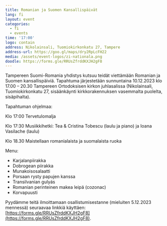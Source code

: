 ```yaml
---
title: Romanian ja Suomen Kansallispäivät
lang: fi
layout: event
categories:
  - fi
  - events
time: '17:00'
logo: contain
address: Nikolainsali, Tuomiokirkonkatu 27, Tampere
address-url: https://goo.gl/maps/dry2RpLcFH22
media: /assets/event-logos/zi-nationala.png
doodle: https://forms.gle/RRUsZfrddKXJH2gF8
---
```


Tampereen Suomi-Romania yhdistys kutsuu teidät viettämään Romanian ja
Suomen kansallispäiviä. Tapahtuma järjestetään sunnuntaina 10.12.2023
klo 17.00 – 20.30 Tampereen Ortodoksisen kirkon juhlasalissa
(Nikolainsali, Tuomiokirkonkatu 27, sisäänkäynti kirkkorakennuksen
vasemmalta puolelta, sisäpihalta).

Tapahtuman ohjelmaa:

Klo 17:00 Tervetulomalja

Klo 17:30 Musiikkihetki: Tea & Cristina Tobescu (laulu ja piano) ja Ioana Vasilache (laulu)

Klo 18.30 Maistellaan romanialaista ja suomalaista ruoka

Menu:

- Karjalanpiirakka
- Dobrogean piirakka
- Munakoisosalaatti
- Porsaan rysty papujen kanssa
- Transilvanian gulyás
- Romanian perinteinen makea leipä (cozonac)
- Korvapuusti

Pyydämme teitä ilmoittamaan osallistumisestanne (mieluiten 5.12.2023
mennessä) seuraavaa linkkiä käyttäen:
[https://forms.gle/RRUsZfrddKXJH2gF8](https://forms.gle/RRUsZfrddKXJH2gF8).
